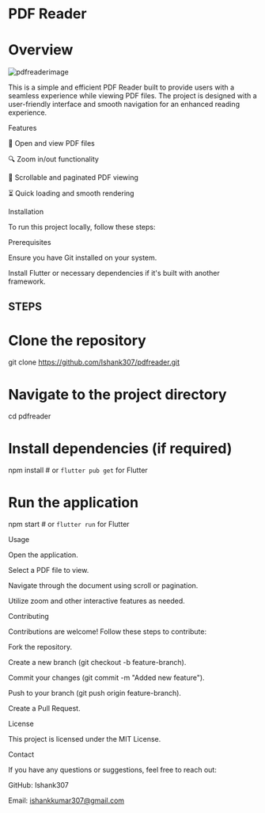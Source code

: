 # **PDF Reader**

# **Overview**
![pdfreaderimage](https://github.com/user-attachments/assets/5a55417e-472e-4aba-917e-a12b4f325708)


This is a simple and efficient PDF Reader built to provide users with a seamless experience while viewing PDF files. The project is designed with a user-friendly interface and smooth navigation for an enhanced reading experience.

Features

📖 Open and view PDF files

🔍 Zoom in/out functionality

📜 Scrollable and paginated PDF viewing

⏳ Quick loading and smooth rendering

Installation

To run this project locally, follow these steps:

Prerequisites

Ensure you have Git installed on your system.

Install Flutter or necessary dependencies if it's built with another framework.

## STEPS
# Clone the repository
git clone https://github.com/Ishank307/pdfreader.git

# Navigate to the project directory
cd pdfreader

# Install dependencies (if required)
npm install  # or `flutter pub get` for Flutter

# Run the application
npm start  # or `flutter run` for Flutter

Usage

Open the application.

Select a PDF file to view.

Navigate through the document using scroll or pagination.

Utilize zoom and other interactive features as needed.

Contributing

Contributions are welcome! Follow these steps to contribute:

Fork the repository.

Create a new branch (git checkout -b feature-branch).

Commit your changes (git commit -m "Added new feature").

Push to your branch (git push origin feature-branch).

Create a Pull Request.

License

This project is licensed under the MIT License.

Contact

If you have any questions or suggestions, feel free to reach out:

GitHub: Ishank307

Email: ishankkumar307@gmail.com
